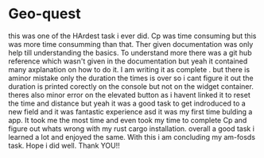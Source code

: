 # Geo-quest

this was one of the HArdest task i ever did. Cp was time consuming but this was more time consumming than that. Ther given documentation was only help till understanding the basics. To understand more there was a git hub reference which wasn't given in the documentation but yeah it contained many axplanation on how to do it. I am writing it as complete . but there is aminor mistake only the duration the times is over so i cant figure it out the duration is printed corectly on the console but not on the widget container. theres also minor error on the elevated button as i havent linked it to reset the time and distance but yeah it was a good task to get indroduced to a new field and it was fantastic experience asd it was my first time bulding a app. It took me the most time and even took my time to complete Cp and figure out whats wrong with my rust cargo installation. overall a good task i  learned a lot and enjoyed the same. With this i am concluding my am-fosds task. Hope i did well. Thank YOU!!
